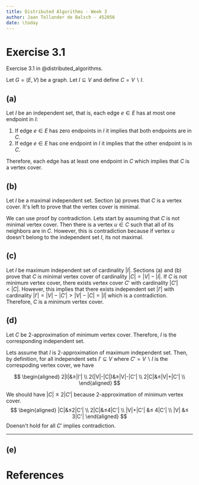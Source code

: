 ```yaml
---
title: Distributed Algorithms - Week 3
author: Jaan Tollander de Balsch - 452056
date: \today
---
```

# Exercise 3.1
Exercise 3.1 in @distributed_algorithms.

<!-- TODO: vice versa!!! -->

Let $G=(E,V)$ be a graph. Let $I⊆V$ and define $C=V∖I$.

## (a)
Let $I$ be an independent set, that is, each edge $e∈E$ has at most one endpoint in $I$:

1) If edge $e∈E$ has zero endpoints in $I$ it implies that both endpoints are in $C.$
2) If edge $e∈E$ has one endpoint in $I$ it implies that the other endpoint is in $C.$

Therefore, each edge has at least one endpoint in $C$ which implies that $C$ is a vertex cover.

## (b)
Let $I$ be a maximal independent set. Section (a) proves that $C$ is a vertex cover. It's left to prove that the vertex cover is minimal. 

We can use proof by contradiction. Lets start by assuming  that $C$ is not minimal vertex cover. Then there is a vertex $u∈C$ such that all of its neighbors are in $C$. However, this is contradiction because if vertex $u$ doesn't belong to the independent set $I$, its not maximal.

## (c)
Let $I$ be maximum independent set of cardinality $|I|.$  Sections (a) and (b) prove that $C$ is minimal vertex cover of cardinality $|C|=|V|-|I|.$ If $C$ is not minimum vertex cover, there exists vertex cover $C'$ with cardinality $|C'|<|C|$. However, this implies that there exists independent set $|I'|$ with cardinality $|I'|=|V|-|C'| > |V|-|C| = |I|$ which is a contradiction. Therefore, $C$ is a minimum vertex cover.

## (d)
Let $C$ be $2$-approximation of minimum vertex cover. Therefore, $I$ is the corresponding independent set. 

Lets assume that $I$ is $2$-approximation of maximum independent set. Then, by definition, for all independent sets $I'⊆V$ where $C'=V∖I$ is the correspoding vertex cover, we have

$$
\begin{aligned}
2|I|&≥|I'| \\
2(|V|-|C|)&≥|V|-|C'| \\
2|C|&≤|V|+|C'| \\
\end{aligned}
$$

We should have $|C|≤2|C'|$ because $2$-approximation of minimum vertex cover.
$$
\begin{aligned}
|C|&≤2|C'| \\
2|C|&≤4|C'| \\
|V|+|C'| &≤ 4|C'| \\
|V| &≤ 3|C'| 
\end{aligned}
$$
Doensn't hold for all $C'$ implies contradiction.

<!-- Since $|V|≥|C'|$ we have that 

$$
(1-\frac{1}{α})|V|+\frac{1}{α}|C'| ≥ α|C'| \\
(1-\frac{1}{α})|V| ≥ (α-\frac{1}{α})|C'|
$$

which doensn't quarantee -->

---

<!-- Then by definition, for all vertex covers $C'⊆V$ where $I'=V∖C'$ is the corresponding independent set, we have
$$
\begin{aligned}
|C|&≤α|C'| \\
|V|-|I|&≤α(|V|-|I'|) \\
-|I|&≤α|V|-|V|-α|I'| \\
|I|&≥(1-α)|V|+α|I'| \\
|I|+(α-1)|V|&≥α|I'|, ∣ |V|≥|I|
\end{aligned}
$$

$I$ is $α$-approximation of maximal independent set if  -->


## (e)


<!-- # Exercise 3.2
Exercise 3.2 in @distributed_algorithms.

## (a)
## (b)
## (c)
## (d) -->

# References
